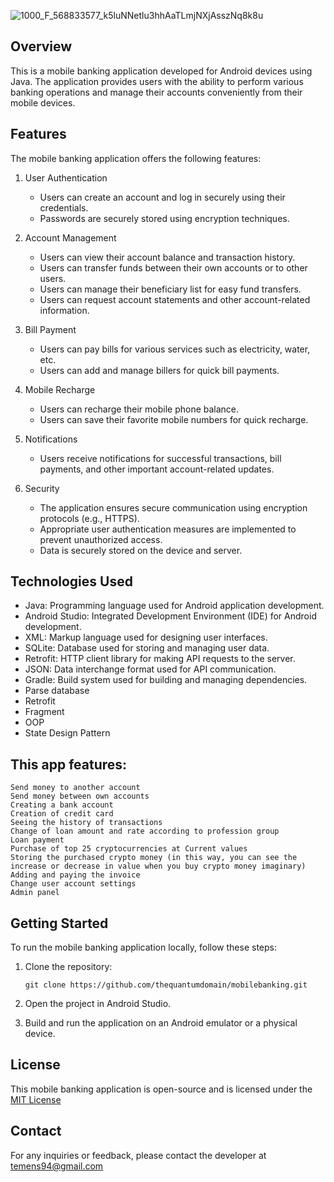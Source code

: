 ![1000_F_568833577_k5luNNetlu3hhAaTLmjNXjAsszNq8k8u](https://github.com/Opoku19/Mobile-Banking-Application/assets/103103431/06e71cb3-c339-4ffb-9575-21064133b327)


## Overview
This is a mobile banking application developed for Android devices using Java. The application provides users with the ability to perform various banking operations and manage their accounts conveniently from their mobile devices.

## Features
The mobile banking application offers the following features:

1. User Authentication
   - Users can create an account and log in securely using their credentials.
   - Passwords are securely stored using encryption techniques.

2. Account Management
   - Users can view their account balance and transaction history.
   - Users can transfer funds between their own accounts or to other users.
   - Users can manage their beneficiary list for easy fund transfers.
   - Users can request account statements and other account-related information.

3. Bill Payment
   - Users can pay bills for various services such as electricity, water, etc.
   - Users can add and manage billers for quick bill payments.

4. Mobile Recharge
   - Users can recharge their mobile phone balance.
   - Users can save their favorite mobile numbers for quick recharge.

5. Notifications
   - Users receive notifications for successful transactions, bill payments, and other important account-related updates.

6. Security
   - The application ensures secure communication using encryption protocols (e.g., HTTPS).
   - Appropriate user authentication measures are implemented to prevent unauthorized access.
   - Data is securely stored on the device and server.



## Technologies Used

- Java: Programming language used for Android application development.
- Android Studio: Integrated Development Environment (IDE) for Android development.
- XML: Markup language used for designing user interfaces.
- SQLite: Database used for storing and managing user data.
- Retrofit: HTTP client library for making API requests to the server.
- JSON: Data interchange format used for API communication.
- Gradle: Build system used for building and managing dependencies.
- Parse database
- Retrofit
- Fragment
- OOP
- State Design Pattern

## This app features:

    Send money to another account
    Send money between own accounts
    Creating a bank account
    Creation of credit card
    Seeing the history of transactions
    Change of loan amount and rate according to profession group
    Loan payment
    Purchase of top 25 cryptocurrencies at Current values
    Storing the purchased crypto money (in this way, you can see the increase or decrease in value when you buy crypto money imaginary)
    Adding and paying the invoice
    Change user account settings
    Admin panel


## Getting Started
To run the mobile banking application locally, follow these steps:

1. Clone the repository:
   ```shell
   git clone https://github.com/thequantumdomain/mobilebanking.git
   ```

2. Open the project in Android Studio.

3. Build and run the application on an Android emulator or a physical device.


## License
This mobile banking application is open-source and is licensed under the [MIT License](LICENSE)


## Contact
For any inquiries or feedback, please contact the developer at temens94@gmail.com
